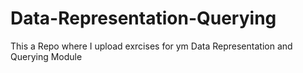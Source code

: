 # Data-Representation-Querying

This a Repo where I upload exrcises for ym Data Representation and Querying Module
